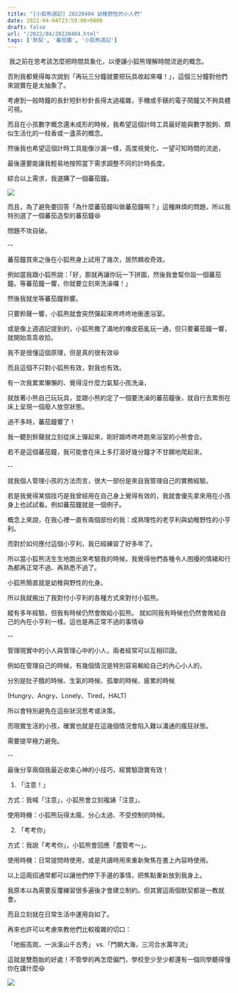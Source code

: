 ```yaml
---
title: "[小狐熊週記] 20220404 幼稚野性的小人們"
date: 2022-04-04T23:59:00+0800
draft: false
url: "/2022/04/20220404.html"
tags: ['默契', '蕃茄鐘', '小狐熊週記']
---
```


 我之前在思考該怎麼把時間具象化，以便讓小狐熊理解時間流逝的概念。

否則我都覺得每次說到「再玩三分鐘就要把玩具收起來囉！」，這個三分鐘對他們來說實在是太抽象了。




考慮到一般時鐘的長針短針秒針長得太過複雜，手機或手錶的電子鬧鐘又不夠具體可視。

而且在小孩數字概念還未成形的時候，我希望這個計時工具最好能與數字脫鉤、類似生活化的一柱香或一盞茶的概念。

然後我也希望這個計時工具能像沙漏一樣，高度視覺化、一望可知時間的流逝，

最後還要能讓我輕易地按照當下需求調整不同的計時長度。




綜合以上需求，我選購了一個蕃茄鐘。



![](https://blogger.googleusercontent.com/img/a/AVvXsEheMdnazYt2h_Xjou9aLXMZEMD_uc4HKqROZIIgy6cEEYgGWhq4q7jnIPChubCZqF2_5DPYXGgEKj-j6wJ69CQA-LMw2MiNjcEwyk5XPJrfG_3IFPse5BcPz6Z6M_R4DHuk39Kv-yGC3zzlbvzrlEOQAkMRQSiu2ktIK4YvPpbrH9Sv3Rs2ZsUPKOQd)



而且，為了避免要回答「為什麼蕃茄鐘叫做蕃茄鐘啊？」這種麻煩的問題，所以我特別選了一個蕃茄造型的蕃茄鐘😆 

問題不攻自破。




--




蕃茄鐘買來之後在小狐熊身上試用了幾次，居然頗收奇效。

例如當我跟小狐熊說：「好，那就再讓你玩一下拼圖，然後我會幫你設一個蕃茄鐘。等蕃茄鐘一響，你就要立刻來洗澡囉！」

然後我就坐等蕃茄鐘鈴響。

只要鈴聲一響，小狐熊就會突然彈起來咚咚咚地衝進浴室。




或是像上週週記提到的，小狐熊撒了滿地的橡皮筋亂玩一通，但只要蕃茄鐘一響，就開始乖乖收拾。

我不是很懂這個原理，但是真的很有效😆




而且這個不只對小狐熊有效，對我也有效。




有一次我累累懶懶的、覺得沒什麼力氣幫小孩洗澡，

就放著小熊自己玩玩具，並跟小熊約定了一個要洗澡的蕃茄鐘後，就自行去累倒在床上呈現一個廢人放空狀態。







過不多時，蕃茄鐘響了！

我一聽到鈴聲就立刻從床上彈起來，剛好跟咚咚咚跑來浴室的小熊會合。

若不是這個蕃茄鐘，我可能會在床上多打滾好幾分鐘才不甘願地爬起來。




--




就我個人管理小孩的方法而言，很大一部份是來自我管理自己的實務經驗。

若是我覺得某個技巧是我曾經用在自己身上覺得有效的，我就會優先拿來用在小孩身上也試試看。例如蕃茄鐘就是一個例子。




概念上來說，在我心裡一直有兩個部份的我：成熟理性的老亨利與幼稚野性的小亨利。

而對於如何應付這個小亨利，我已經練習了好多年了。

所以當小狐熊活生生地跑出來考驗我的時候，我覺得他們各種令人困擾的情緒和行為都再正常不過、再熟悉不過了。

小狐熊簡直就是幼稚與野性的化身。

所以我就搬出了我對付小亨利的各種方式來對付小狐熊。




縱有多年經驗，但我有時候仍然會敗給小狐熊。
就如同我有時候也仍然會敗給自己的內在小亨利一樣。這也是再正常不過的事情😆




--




管理現實中的小人與管理心中的小人，兩者經常可以互相印證。

例如在管理自己的時候，有幾個情況是特別容易輸給自己的內心小人的，

分別是肚子餓的時候、生氣的時候、孤單的時候、疲累的時候

(Hungry、Angry、Lonely、Tired，HALT)

所以會特別避免在這些狀況思考或決策。




而現實生活的小孩，確實也就是在這幾個情況會陷入難以溝通的瘋狂狀態。

需要提早極力避免。




--




最後分享兩個我最近收束心神的小技巧，經實驗證實有效！




1. 「注意！」

方式：我喊「注意」，小狐熊會立刻複誦「注意」。

使用時機：小狐熊玩得太瘋、分心太過、不受控制的時候。




2. 「考考你」

方式：我說「考考你」，小狐熊會回應「盡管考～」。

使用時機：日常提問時使用，或是共讀時用來重新聚焦在書上內容時使用。




以上這兩招通常都可以讓他們停下手邊的事情，把焦點重新放到我身上。




我原本以為需要反覆練習很多遍後才會建立制約。但其實這兩個默契都是一教就會。

而且立刻就在日常生活中運用自如了。




再來也許可以考慮來教他們比較複雜的切口：

「地振高崗，一派溪山千古秀」 vs.「門朝大海，三河合水萬年流」




這就是雙胞胎的好處！不管學的再怎麼偏門，學校至少至少都還有一個同學聽得懂你在講什麼😆



![](https://blogger.googleusercontent.com/img/a/AVvXsEh_CByVlo9LWFl6Myq9jL3fN8Xz46rWhRiDXBb88V2bmw1NRGudvCEF03vRrxOOTse-Kjb4ObZKnHoN9v5zFujOGoMv3fM_choaMILwnUEEB2_Uk0GDx1E0mEeeKmz5n2xVPcNAMrmFKEAOId1qe-Pqv2OrnbucXcQhk6MQOR8fFAgnO1KbreOMryi_=w225-h400)







